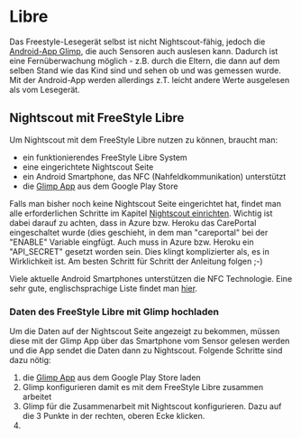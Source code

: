 # Libre

Das Freestyle-Lesegerät selbst ist nicht Nightscout-fähig, jedoch die [Android-App Glimp](https://play.google.com/store/apps/details?id=it.ct.glicemia), die auch Sensoren auch auslesen kann. Dadurch ist eine Fernüberwachung möglich - z.B. durch die Eltern, die dann auf dem selben Stand wie das Kind sind und sehen ob und was gemessen wurde.
Mit der Android-App werden allerdings z.T. leicht andere Werte ausgelesen als vom Lesegerät.


## Nightscout mit FreeStyle Libre



Um Nightscout mit dem FreeStyle Libre nutzen zu können, braucht man:
* ein funktionierendes FreeStyle Libre System
* eine eingerichtete Nightscout Seite
* ein Android Smartphone, das NFC (Nahfeldkommunikation) unterstützt
* die [Glimp App](https://play.google.com/store/apps/details?id=it.ct.glicemia) aus dem Google Play Store

Falls man bisher noch keine Nightscout Seite eingerichtet hat, findet man alle erforderlichen Schritte im Kapitel [Nightscout einrichten](../nightscout/nightscout_einrichten.md). Wichtig ist dabei darauf zu achten, dass in Azure bzw. Heroku das CarePortal eingeschaltet wurde (dies geschieht, in dem man "careportal" bei der "ENABLE" Variable eingfügt. Auch muss in Azure bzw. Heroku ein "API_SECRET" gesetzt worden sein. Dies klingt komplizierter als, es in Wirklichkeit ist. Am besten Schritt für Schritt der Anleitung folgen ;-)

Viele aktuelle Android Smartphones unterstützen die NFC Technologie. Eine sehr gute, englischsprachige Liste findet man [hier](http://www.nfcworld.com/nfc-phones-list/).


### Daten des FreeStyle Libre mit Glimp hochladen

Um die Daten auf der Nightscout Seite angezeigt zu bekommen, müssen diese mit der Glimp App über das Smartphone vom Sensor gelesen werden und die App sendet die Daten dann zu Nightscout. Folgende Schritte sind dazu nötig:

1. die [Glimp App](https://play.google.com/store/apps/details?id=it.ct.glicemia) aus dem Google Play Store laden
2. Glimp konfigurieren damit es mit dem FreeStyle Libre zusammen arbeitet
3. Glimp für die Zusammenarbeit mit Nightscout konfigurieren. Dazu auf die 3 Punkte in der rechten, oberen Ecke klicken.
4. 



